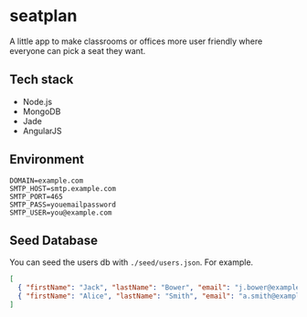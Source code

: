 # seatplan

A little app to make classrooms or offices more user friendly where everyone can pick a seat they want.

## Tech stack

- Node.js
- MongoDB
- Jade
- AngularJS

## Environment

```
DOMAIN=example.com
SMTP_HOST=smtp.example.com
SMTP_PORT=465
SMTP_PASS=youemailpassword
SMTP_USER=you@example.com
```

## Seed Database

You can seed the users db with `./seed/users.json`. For example.

```json
[
  { "firstName": "Jack", "lastName": "Bower", "email": "j.bower@example.com", "admin": true},
  { "firstName": "Alice", "lastName": "Smith", "email": "a.smith@example.com"},
]
```
